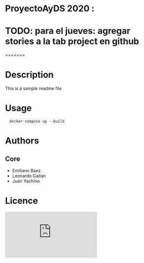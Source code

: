 # ProyectoAyDS 2020 :
# 
# 
# TODO: para el jueves: agregar stories a la tab project en github
=======
# Description

This is a sample readme file 

# Usage

```
  docker-compose up --build
```


# Authors

## Core

  * Emiliano Baez
  * Leonardo Gaitan
  * Juan Yachino

# Licence
![Licence](https://github.com/juanyachino/notifications/blob/master/LICENSE.txt)  

